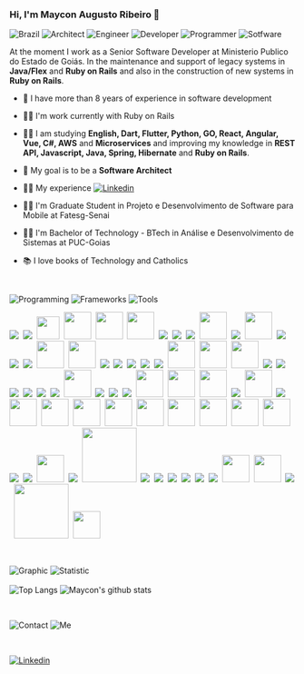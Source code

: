 ### Hi, I'm Maycon Augusto Ribeiro :wave:
![Brazil](https://img.shields.io/static/v1?style=flat-square&label=Brazil&message=BR&color=success)
![Architect](https://img.shields.io/static/v1?style=flat-square&label=&message=Architect&color=blue) 
![Engineer](https://img.shields.io/static/v1?style=flat-square&label=&message=Engineer&color=blue)
![Developer](https://img.shields.io/static/v1?style=flat-square&label=&message=Developer&color=blue) 
![Programmer](https://img.shields.io/static/v1?style=flat-square&label=and&message=Programmer&color=blue) 
![Sotfware](https://img.shields.io/static/v1?style=flat-square&label=of&message=Software&color=blue)

 At the moment I work as a Senior Software Developer at Ministerio Publico do Estado de Goiás.
 In the maintenance and support of legacy systems in **Java/Flex** and **Ruby on Rails** and also in the construction 
 of new systems in **Ruby on Rails**.
   
   - :palm_tree: I have more than 8 years of experience in software development
   
   - :man_technologist: I'm work currently with Ruby on Rails
  
   - :student: I am studying **English, Dart, Flutter, Python, GO, React, Angular, Vue, C#, AWS** and **Microservices** and improving my knowledge in **REST API, Javascript, Java, Spring, Hibernate** and **Ruby on Rails**. 
 
   - :dart: My goal is to be a **Software Architect** 
   
   - :man_technologist: My experience [![Linkedin](https://img.shields.io/static/v1?style=social&logo=Linkedin&label=&message=Linkedin&color=blue)](https://www.linkedin.com/in/mayconribeiro/?locale=en_US)
  
   - :man_student: I'm Graduate Student in Projeto e Desenvolvimento de Software para Mobile at Fatesg-Senai
  
   - :man_student: I'm Bachelor of Technology - BTech in Análise e Desenvolvimento de Sistemas at PUC-Goias
  
   - :books: I love books of Technology and Catholics

<br>    

![Programming](https://img.shields.io/static/v1?style=flat-square&label=The&message=Programming-Languages&color=success)
![Frameworks](https://img.shields.io/static/v1?style=flat-square&label=&message=Frameworks&color=orange)
![Tools](https://img.shields.io/static/v1?style=flat-square&label=and&message=Tools&color=yellow)

<img src="https://github.com/mayribeiro/mayribeiro/blob/master/assets/logo-java-coffee-cup.svg" />&nbsp;
<img src="https://github.com/mayribeiro/mayribeiro/blob/master/assets/logotipo-da-primavera.svg" />&nbsp;
<img src="https://github.com/mayribeiro/mayribeiro/blob/master/assets/hibernate.svg" width="40" />&nbsp;
<img src="https://github.com/mayribeiro/mayribeiro/blob/master/assets/jsp.svg" width="48" />&nbsp;
<img src="https://github.com/mayribeiro/mayribeiro/blob/master/assets/flex.png" width="48" />&nbsp;
<img src="https://github.com/mayribeiro/mayribeiro/blob/master/assets/as.svg" width="48" />&nbsp;
<img src="https://github.com/mayribeiro/mayribeiro/blob/master/assets/c-afiado-logotipo.svg" />&nbsp;
<img src="https://github.com/mayribeiro/mayribeiro/blob/master/assets/logo-php.svg" />&nbsp;
<img src="https://github.com/mayribeiro/mayribeiro/blob/master/assets/python.svg" />&nbsp;
<img src="https://github.com/mayribeiro/mayribeiro/blob/master/assets/anaconda.svg" width="48" />&nbsp;
<img src="https://github.com/mayribeiro/mayribeiro/blob/master/assets/linguagem-de-programação-ruby.svg" />&nbsp;
<img src="https://github.com/mayribeiro/mayribeiro/blob/master/assets/rails.svg" width="48" />&nbsp;
<img src="https://github.com/mayribeiro/mayribeiro/blob/master/assets/html-5.svg" />&nbsp;
<img src="https://github.com/mayribeiro/mayribeiro/blob/master/assets/css3.svg" />&nbsp;
<img src="https://github.com/mayribeiro/mayribeiro/blob/master/assets/javascript.svg" />&nbsp;
<img src="https://github.com/mayribeiro/mayribeiro/blob/master/assets/json.svg" width="48" />&nbsp;
<img src="https://github.com/mayribeiro/mayribeiro/blob/master/assets/jquery.svg" width="48"/>&nbsp;
<img src="https://github.com/mayribeiro/mayribeiro/blob/master/assets/angularjs.svg" />&nbsp;
<img src="https://github.com/mayribeiro/mayribeiro/blob/master/assets/nativo-de-reagir.svg" />&nbsp;
<img src="https://github.com/mayribeiro/mayribeiro/blob/master/assets/jsfiddle.svg" />&nbsp;
<img src="https://github.com/mayribeiro/mayribeiro/blob/master/assets/nodejs.svg" />&nbsp;
<img src="https://github.com/mayribeiro/mayribeiro/blob/master/assets/npm.svg" />&nbsp;
<img src="https://github.com/mayribeiro/mayribeiro/blob/master/assets/api.svg" width="48" />&nbsp;
<img src="https://github.com/mayribeiro/mayribeiro/blob/master/assets/postman.svg" width="48" />&nbsp;
<img src="https://github.com/mayribeiro/mayribeiro/blob/master/assets/dart.svg" width="48" />&nbsp;
<img src="https://github.com/mayribeiro/mayribeiro/blob/master/assets/typescript.svg" />&nbsp;
<img src="https://github.com/mayribeiro/mayribeiro/blob/master/assets/bootstrap.svg" />&nbsp;
<img src="https://github.com/mayribeiro/mayribeiro/blob/master/assets/sass.svg" />&nbsp;
<img src="https://github.com/mayribeiro/mayribeiro/blob/master/assets/android-os.svg" />&nbsp;
<img src="https://github.com/mayribeiro/mayribeiro/blob/master/assets/iônico.svg" />&nbsp;
<img src="https://github.com/mayribeiro/mayribeiro/blob/master/assets/flutter-48.png" />&nbsp;
<img src="https://github.com/mayribeiro/mayribeiro/blob/master/assets/sql.svg" width="48" />&nbsp;
<img src="https://github.com/mayribeiro/mayribeiro/blob/master/assets/postgreesql.svg" />&nbsp;
<img src="https://github.com/mayribeiro/mayribeiro/blob/master/assets/logo-mysql.svg" />&nbsp;
<img src="https://github.com/mayribeiro/mayribeiro/blob/master/assets/logo-a-oracle.svg" />&nbsp;
<img src="https://github.com/mayribeiro/mayribeiro/blob/master/assets/microsoft-sql-server.svg" width="48" />&nbsp;
<img src="https://github.com/mayribeiro/mayribeiro/blob/master/assets/sqlite.svg" width="48" />&nbsp;
<img src="https://github.com/mayribeiro/mayribeiro/blob/master/assets/linux-48.png" width="48" />&nbsp;
<img src="https://github.com/mayribeiro/mayribeiro/blob/master/assets/mac-os.svg" />&nbsp;
<img src="https://github.com/mayribeiro/mayribeiro/blob/master/assets/windows-10.svg" width="48" />&nbsp;
<img src="https://github.com/mayribeiro/mayribeiro/blob/master/assets/java-eclipse.svg" />&nbsp;
<img src="https://github.com/mayribeiro/mayribeiro/blob/master/assets/icon-intellij-idea.svg" width="48" />&nbsp;
<img src="https://github.com/mayribeiro/mayribeiro/blob/master/assets/icon-pycharm.svg" width="48" />&nbsp;
<img src="https://github.com/mayribeiro/mayribeiro/blob/master/assets/icon-webstorm.svg" width="48" />&nbsp;
<img src="https://github.com/mayribeiro/mayribeiro/blob/master/assets/icon-rubymine.svg" width="48" />&nbsp;
<img src="https://github.com/mayribeiro/mayribeiro/blob/master/assets/icon-rider.svg" width="48" />&nbsp;
<img src="https://github.com/mayribeiro/mayribeiro/blob/master/assets/icon-clion.svg" width="48" />&nbsp;
<img src="https://github.com/mayribeiro/mayribeiro/blob/master/assets/icon-phpstorm.svg" width="48" />&nbsp;
<img src="https://github.com/mayribeiro/mayribeiro/blob/master/assets/icon-goland.svg" width="48" />&nbsp;
<img src="https://github.com/mayribeiro/mayribeiro/blob/master/assets/icon-datagrip.svg" width="48" />&nbsp;
<img src="https://github.com/mayribeiro/mayribeiro/blob/master/assets/visual-studio.svg" />&nbsp;
<img src="https://github.com/mayribeiro/mayribeiro/blob/master/assets/visual-studio-code-2019.svg" />&nbsp;
<img src="https://github.com/mayribeiro/mayribeiro/blob/master/assets/digital-ocean.svg" width="48" />&nbsp;
<img src="https://github.com/mayribeiro/mayribeiro/blob/master/assets/amazon-web-services.svg" />&nbsp;
<img src="https://github.com/mayribeiro/mayribeiro/blob/master/assets/google-cloud.png"  width="96" />&nbsp;
<img src="https://github.com/mayribeiro/mayribeiro/blob/master/assets/firebase.svg" />&nbsp;
<img src="https://github.com/mayribeiro/mayribeiro/blob/master/assets/git.svg" />&nbsp;
<img src="https://github.com/mayribeiro/mayribeiro/blob/master/assets/gitlab.svg" />&nbsp;
<img src="https://github.com/mayribeiro/mayribeiro/blob/master/assets/bitbucket.svg" />&nbsp;
<img src="https://github.com/mayribeiro/mayribeiro/blob/master/assets/virtualbox.svg" />&nbsp;
<img src="https://github.com/mayribeiro/mayribeiro/blob/master/assets/docker.svg" />&nbsp;
<img src="https://github.com/mayribeiro/mayribeiro/blob/master/assets/powershell.svg" width="48" />&nbsp;
<img src="https://github.com/mayribeiro/mayribeiro/blob/master/assets/vim.svg" width="48" />&nbsp;
<img src="https://github.com/mayribeiro/mayribeiro/blob/master/assets/tomcat.svg" />&nbsp;
<img src="https://github.com/mayribeiro/mayribeiro/blob/master/assets/maven.png"  width="96" />&nbsp;
<img src="https://github.com/mayribeiro/mayribeiro/blob/master/assets/gradle.png" width="48" />&nbsp;

<br>

![Graphic](https://img.shields.io/static/v1?style=flat-square&label=&message=Graphic&color=blue)
![Statistic](https://img.shields.io/static/v1?style=flat-square&label=and&message=Statistic&color=blue)
<br><br>
![Top Langs](https://github-readme-stats.vercel.app/api/top-langs/?username=mayribeiro&hide=html)
![Maycon's github stats](https://github-readme-stats.vercel.app/api?username=mayribeiro&show_icons=true)

<br>

![Contact](https://img.shields.io/static/v1?style=flat-square&label=&message=Contact&color=success)
![Me](https://img.shields.io/static/v1?style=flat-square&label=for&message=me&color=success)

<br>

[![Linkedin](https://github.com/mayribeiro/mayribeiro/blob/master/assets/linkedin.svg)](https://www.linkedin.com/in/mayconribeiro)
